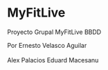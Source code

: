 # MyFitLive
Proyecto Grupal MyFitLive BBDD 

Por Ernesto Velasco Aguilar
<br></br>
Alex Palacios
Eduard Macesanu
